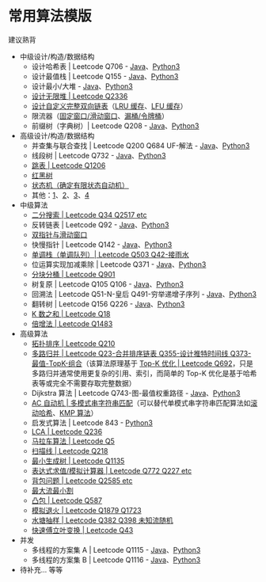 # 常用算法模版
建议熟背  
* 中级设计/构造/数据结构
  * 设计哈希表 | Leetcode Q706 - [Java](./Leetcode%20Practices/algorithms/easy/706%20Design%20HashMap.java)、[Python3]()
  * 设计最值栈 | Leetcode Q155 - [Java](./Leetcode%20Practices/algorithms/easy/155%20Min%20Stack.java)、[Python3]()
  * 设计最小/大堆 - [Java](./Common%20Data%20Structure%20and%20Data%20Type/Data%20Structure%20Implementation/BinaryHeap/MinHeap.java)、[Python3]()
  * [设计无限堆 | Leetcode Q2336](./Leetcode%20Practices/algorithms/medium/2336%20Smallest%20Number%20in%20Infinite%20Set.py)
  * [设计自定义完整双向链表](./Common%20Data%20Structure%20and%20Data%20Type/Data%20Structure%20Implementation/DoublyLinkedList/DoublyLinkedList.java)（[LRU 缓存](./Leetcode%20Practices/algorithms/medium/146%20LRU%20Cache.java)、[LFU 缓存](./Leetcode%20Practices/algorithms/hard/460%20LFU%20Cache.java)）
  * 限流器（[固定窗口/滑动窗口](./Leetcode%20Practices/object%20oriented%20design/other%20practices/rate%20limiter%202/Solution.java)、[漏桶/令牌桶](./Leetcode%20Practices/object%20oriented%20design/other%20practices/rate%20limiter%203/Solution.java)）
  * 前缀树（字典树）| Leetcode Q208 - [Java](./Leetcode%20Practices/algorithms/medium/208%20Implement%20Trie%20(Prefix%20Tree).java)、[Python3]()
* 高级设计/构造/数据结构
  * 并查集与联合查找 | Leetcode Q200 Q684 UF-解法 - [Java](./Leetcode%20Practices/algorithms/medium/200%20Number%20of%20Islands.java)、[Python3]()
  * 线段树 | Leetcode Q732 - [Java](./Common%20Data%20Structure%20and%20Data%20Type/Data%20Structure%20Implementation/SegmentTree/SegmentTree4.java)、[Python3]()
  * [跳表 | Leetcode Q1206](./Common%20Data%20Structure%20and%20Data%20Type/Data%20Structure%20Implementation/SkipList/SkipList.java)
  * [红黑树](./Common%20Data%20Structure%20and%20Data%20Type/Data%20Structure%20Implementation/RedBlackTree/RBTree.java)
  * [状态机（确定有限状态自动机）](./Tool%20Sets/FSM(DFA).java)
  * 其他：[1](./Leetcode%20Practices/object%20oriented%20design/other%20practices/README.md)、[2](./Common%20Data%20Structure%20and%20Data%20Type/README.md)、[3](./Other%20Practices/)、[4](./Tool%20Sets/README.md)
* 中级算法
  * [二分搜索 | Leetcode Q34 Q2517 etc](./Common%20Algorithm%20and%20Theory/二分搜索.md)
  * 反转链表 | Leetcode Q92 - [Java](./Leetcode%20Practices/algorithms/medium/92%20Reverse%20Linked%20List%20II.java)、[Python3]()
  * [双指针与滑动窗口](./Common%20Algorithm%20and%20Theory/双指针法与滑动窗口算法.md)
  * 快慢指针 | Leetcode Q142 - [Java](./Leetcode%20Practices/algorithms/medium/142%20Linked%20List%20Cycle%20II.java)、[Python3]()
  * [单调栈（单调队列）| Leetcode Q503 Q42-接雨水](./Common%20Algorithm%20and%20Theory/单调栈.md)
  * 位运算实现加减乘除 | Leetcode Q371 - [Java](./Leetcode%20Practices/algorithms/easy/371%20Sum%20of%20Two%20Integers.java)、[Python3]()
  * [分块分桶 | Leetcode Q901](./Common%20Algorithm%20and%20Theory/分桶法.md)
  * 树复原 | Leetcode Q105 Q106 - [Java](./Leetcode%20Practices/algorithms/medium/105%20Construct%20Binary%20Tree%20from%20Preorder%20and%20Inorder%20Traversal.java)、[Python3]()
  * 回溯法 | Leetcode Q51-N-皇后 Q491-穷举递增子序列 - [Java](./Leetcode%20Practices/algorithms/medium/491%20Increasing%20Subsequences.java)、[Python3]()
  * 翻转树 | Leetcode Q156 Q226 - [Java](./Leetcode%20Practices/algorithms/medium/156%20Binary%20Tree%20Upside%20Down.java)、[Python3]()
  * [K 数之和 | Leetcode Q18](./Leetcode%20Practices/algorithms/medium/18%204Sum.java)
  * [倍增法 | Leetcode Q1483](./Common%20Algorithm%20and%20Theory/倍增法.md)
* 高级算法
  * [拓扑排序 | Leetcode Q210](./Common%20Algorithm%20and%20Theory/拓扑排序.md)
  * [多路归并 | Leetcode Q23-合并排序链表 Q355-设计推特时间线 Q373-最值-TopK-组合](./Leetcode%20Practices/algorithms/hard/23%20Merge%20k%20Sorted%20Lists.java)（该算法原理基于 [Top-K 优化 | Leetcode Q692](./Leetcode%20Practices/algorithms/medium/692%20Top%20K%20Frequent%20Words.java)，只是多路归并通常使用更复杂的引用、索引，而简单的 Top-K 优化是基于哈希表等或完全不需要存取完整数据）
  * Dijkstra 算法 | Leetcode Q743-图-最值权重路径 - [Java](./Leetcode%20Practices/algorithms/medium/743%20Network%20Delay%20Time.java)、[Python3]()
  * [AC 自动机 | 多模式串字符串匹配](./Common%20Algorithm%20and%20Theory/AcAutomaton.java)（可以替代单模式串字符串匹配算法如[滚动哈希](./Common%20Algorithm%20and%20Theory/滚动哈希.md)、[KMP 算法](./Common%20Algorithm%20and%20Theory/KMP算法.md)）
  * 启发式算法 | Leetcode 843 - [Python3](./Leetcode%20Practices/algorithms/hard/843%20Guess%20the%20Word.py)
  * [LCA | Leetcode Q236](./Leetcode%20Practices/algorithms/medium/236%20Lowest%20Common%20Ancestor%20of%20a%20Binary%20Tree.java)
  * [马拉车算法 | Leetcode Q5](./Common%20Algorithm%20and%20Theory/马拉车算法.md)
  * [扫描线 | Leetcode Q218](./Leetcode%20Practices/algorithms/hard/218%20The%20Skyline%20Problem.java)
  * [最小生成树 | Leetcode Q1135](./Leetcode%20Practices/algorithms/medium/1135%20Connecting%20Cities%20With%20Minimum%20Cost.java)
  * [表达式求值/模拟计算器 | Leetcode Q772 Q227 etc](./Leetcode%20Practices/algorithms/hard/772%20Basic%20Calculator%20III.java)
  * [背包问题 | Leetcode Q2585 etc](./Leetcode%20Practices/algorithms/hard/2585%20Number%20of%20Ways%20to%20Earn%20Points.java)
  * [最大流最小割](./Common%20Algorithm%20and%20Theory/网络流.md#Dinic-算法)
  * [凸包 | Leetcode Q587](./Leetcode%20Practices/algorithms/hard/587%20Erect%20the%20Fence.java)
  * [模拟退火 | Leetcode Q1879 Q1723](./Leetcode%20Practices/algorithms/hard/1879%20Minimum%20XOR%20Sum%20of%20Two%20Arrays.java)
  * [水塘抽样 | Leetcode Q382 Q398 未知流随机](./Common%20Algorithm%20and%20Theory/蓄水池抽样算法.md#核心代码及原理)
  * [快速傅立叶变换 | Leetcode Q43](./Common%20Algorithm%20and%20Theory/FFT.md)
* 并发
  * 多线程的方案集 A | Leetcode Q1115 - [Java](./Leetcode%20Practices/algorithms/medium/1115%20Print%20FooBar%20Alternately.java)、[Python3]()
  * 多线程的方案集 B | Leetcode Q1116 - [Java](./Leetcode%20Practices/algorithms/medium/1116%20Print%20Zero%20Even%20Odd.java)、[Python3]()
* 待补充... 等等

